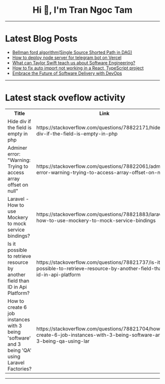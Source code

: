 <h1 align="center">Hi 👋, I'm Tran Ngoc Tam</h1>

---

# Latest Blog Posts 
<!-- BLOG-POST-LIST:START -->
- [Bellman ford algorithm&lpar;Single Source Shorted Path in DAG&rpar;](https://dev.to/prashantrmishra/bellman-ford-algorithmsingle-source-shorted-path-in-dag-1clc)
- [How to deploy node server for telegram bot on Vercel](https://dev.to/tanabe_yutaka_18dc6e9adbc/how-to-deploy-node-server-for-telegram-bot-on-vercel-1of4)
- [What can Taylor Swift teach us about Software Engineering?](https://dev.to/moozzyk/what-can-taylor-swift-teach-us-about-software-engineering-2237)
- [How to fix auto import not working in a React, TypeScript project](https://dev.to/abdulwahidkahar/how-to-fix-auto-import-not-working-in-a-react-typescript-project-5hm6)
- [Embrace the Future of Software Delivery with DevOps](https://dev.to/sujal_dua/embrace-the-future-of-software-delivery-with-devops-ef7)
<!-- BLOG-POST-LIST:END -->

---

# Latest stack oveflow activity
<table>
  <tr><th>Title</th><th>Link</th></tr>
  <!-- STACKOVERFLOW:START --><tr><td>Hide div if the field is empty in php</td><td>https://stackoverflow.com/questions/78822171/hide-div-if-the-field-is-empty-in-php</td></tr><tr><td>Adminer error: &quot;Warning: Trying to access array offset on null&quot;</td><td>https://stackoverflow.com/questions/78822061/adminer-error-warning-trying-to-access-array-offset-on-null</td></tr><tr><td>Laravel - How to use Mockery to mock service bindings?</td><td>https://stackoverflow.com/questions/78821883/laravel-how-to-use-mockery-to-mock-service-bindings</td></tr><tr><td>Is it possible to retrieve resource by another field than ID in Api Platform?</td><td>https://stackoverflow.com/questions/78821737/is-it-possible-to-retrieve-resource-by-another-field-than-id-in-api-platform</td></tr><tr><td>How to create 6 job instances with 3 being &#39;software&#39; and 3 being &#39;QA&#39; using Laravel Factories?</td><td>https://stackoverflow.com/questions/78821704/how-to-create-6-job-instances-with-3-being-software-and-3-being-qa-using-lar</td></tr><!-- STACKOVERFLOW:END -->
</table>

---



